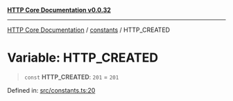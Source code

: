 [**HTTP Core Documentation v0.0.32**](../../README.md)

***

[HTTP Core Documentation](../../modules.md) / [constants](../README.md) / HTTP\_CREATED

# Variable: HTTP\_CREATED

> `const` **HTTP\_CREATED**: `201` = `201`

Defined in: [src/constants.ts:20](https://github.com/stonemjs/http-core/blob/680e946aeb5100b42b4836417719aba730586478/src/constants.ts#L20)
